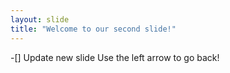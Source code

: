 ```yaml
---
layout: slide
title: "Welcome to our second slide!"
---
```

-[] Update new slide
Use the left arrow to go back!
